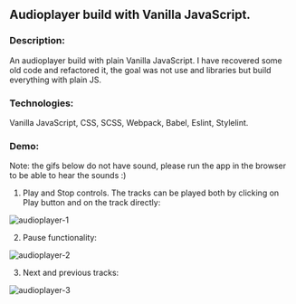 ## Audioplayer build with Vanilla JavaScript.
### Description: 
An audioplayer build with plain Vanilla JavaScript. I have recovered some old code and refactored it, the goal was not use and libraries but build everything with plain JS.

### Technologies: 
Vanilla JavaScript, CSS, SCSS, Webpack, Babel, Eslint, Stylelint.

### Demo:

Note: the gifs below do not have sound, please run the app in the browser to be able to hear the sounds :)

1. Play and Stop controls. The tracks can be played both by clicking on Play button and on the track directly:

![audioplayer-1](https://user-images.githubusercontent.com/66952678/102553143-48898980-40ba-11eb-969a-1beae29f0bb0.gif)

2. Pause functionality:

![audioplayer-2](https://user-images.githubusercontent.com/66952678/102553383-aa49f380-40ba-11eb-9530-cb4008be7584.gif)

3. Next and previous tracks:

![audioplayer-3](https://user-images.githubusercontent.com/66952678/102553654-1b89a680-40bb-11eb-9f55-1fed9b28a3a4.gif)

